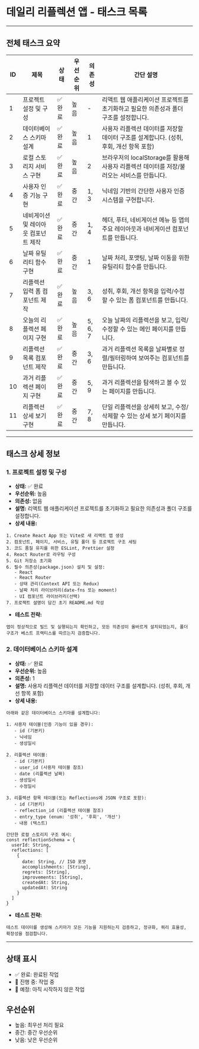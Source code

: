 # 데일리 리플렉션 앱 - 태스크 목록

---

## 전체 태스크 요약

| ID | 제목 | 상태 | 우선순위 | 의존성 | 간단 설명 |
|----|------|------|----------|--------|-----------|
| 1 | 프로젝트 설정 및 구성 | ✅ 완료 | 높음 | - | 리액트 웹 애플리케이션 프로젝트를 초기화하고 필요한 의존성과 폴더 구조를 설정합니다. |
| 2 | 데이터베이스 스키마 설계 | ✅ 완료 | 높음 | 1 | 사용자 리플렉션 데이터를 저장할 데이터 구조를 설계합니다. (성취, 후회, 개선 항목 포함) |
| 3 | 로컬 스토리지 서비스 구현 | ✅ 완료 | 높음 | 2 | 브라우저의 localStorage를 활용해 사용자 리플렉션 데이터를 저장/불러오는 서비스를 만듭니다. |
| 4 | 사용자 인증 기능 구현 | ✅ 완료 | 중간 | 1, 3 | 닉네임 기반의 간단한 사용자 인증 시스템을 구현합니다. |
| 5 | 네비게이션 및 레이아웃 컴포넌트 제작 | ✅ 완료 | 중간 | 1, 4 | 헤더, 푸터, 네비게이션 메뉴 등 앱의 주요 레이아웃과 네비게이션 컴포넌트를 만듭니다. |
| 6 | 날짜 유틸리티 함수 구현 | ✅ 완료 | 중간 | 1 | 날짜 처리, 포맷팅, 날짜 이동을 위한 유틸리티 함수를 만듭니다. |
| 7 | 리플렉션 입력 폼 컴포넌트 제작 | ✅ 완료 | 높음 | 3, 6 | 성취, 후회, 개선 항목을 입력/수정할 수 있는 폼 컴포넌트를 만듭니다. |
| 8 | 오늘의 리플렉션 페이지 구현 | ✅ 완료 | 높음 | 5, 6, 7 | 오늘 날짜의 리플렉션을 보고, 입력/수정할 수 있는 메인 페이지를 만듭니다. |
| 9 | 리플렉션 목록 컴포넌트 제작 | ✅ 완료 | 중간 | 3, 6 | 과거 리플렉션 목록을 날짜별로 정렬/필터링하여 보여주는 컴포넌트를 만듭니다. |
| 10 | 과거 리플렉션 페이지 구현 | ✅ 완료 | 중간 | 5, 9 | 과거 리플렉션을 탐색하고 볼 수 있는 페이지를 만듭니다. |
| 11 | 리플렉션 상세 보기 구현 | ✅ 완료 | 중간 | 7, 8 | 단일 리플렉션을 상세히 보고, 수정/삭제할 수 있는 상세 보기 페이지를 만듭니다. |

---

## 태스크 상세 정보

### 1. 프로젝트 설정 및 구성
- **상태:** ✅ 완료
- **우선순위:** 높음
- **의존성:** 없음
- **설명:** 리액트 웹 애플리케이션 프로젝트를 초기화하고 필요한 의존성과 폴더 구조를 설정합니다.
- **상세 내용:**
```
1. Create React App 또는 Vite로 새 리액트 앱 생성
2. 컴포넌트, 페이지, 서비스, 유틸 폴더 등 프로젝트 구조 세팅
3. 코드 품질 유지를 위한 ESLint, Prettier 설정
4. React Router로 라우팅 구성
5. Git 저장소 초기화
6. 필수 의존성(package.json) 설치 및 설정:
   - React
   - React Router
   - 상태 관리(Context API 또는 Redux)
   - 날짜 처리 라이브러리(date-fns 또는 moment)
   - UI 컴포넌트 라이브러리(선택)
7. 프로젝트 설명이 담긴 초기 README.md 작성
```
- **테스트 전략:**
```
앱이 정상적으로 빌드 및 실행되는지 확인하고, 모든 의존성이 올바르게 설치되었는지, 폴더 구조가 베스트 프랙티스를 따르는지 검증합니다.
```

### 2. 데이터베이스 스키마 설계
- **상태:** ✅ 완료
- **우선순위:** 높음
- **의존성:** 1
- **설명:** 사용자 리플렉션 데이터를 저장할 데이터 구조를 설계합니다. (성취, 후회, 개선 항목 포함)
- **상세 내용:**
```
아래와 같은 데이터베이스 스키마를 설계합니다:

1. 사용자 테이블(인증 기능이 있을 경우):
   - id (기본키)
   - 닉네임
   - 생성일시

2. 리플렉션 테이블:
   - id (기본키)
   - user_id (사용자 테이블 참조)
   - date (리플렉션 날짜)
   - 생성일시
   - 수정일시

3. 리플렉션 항목 테이블(또는 Reflections에 JSON 구조로 포함):
   - id (기본키)
   - reflection_id (리플렉션 테이블 참조)
   - entry_type (enum: '성취', '후회', '개선')
   - 내용 (텍스트)

간단한 로컬 스토리지 구조 예시:
const reflectionSchema = {
  userId: String,
  reflections: [
    {
      date: String, // ISO 포맷
      accomplishments: [String],
      regrets: [String],
      improvements: [String],
      createdAt: String,
      updatedAt: String
    }
  ]
}
```
- **테스트 전략:**
```
테스트 데이터를 생성해 스키마가 모든 기능을 지원하는지 검증하고, 정규화, 쿼리 효율성, 확장성을 점검합니다.
```

---

## 상태 표시
- ✅ 완료: 완료된 작업
- 🚧 진행 중: 작업 중
- 📝 예정: 아직 시작하지 않은 작업

## 우선순위
- 높음: 최우선 처리 필요
- 중간: 중간 우선순위
- 낮음: 낮은 우선순위
